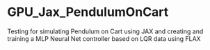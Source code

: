 # GPU_Jax_PendulumOnCart
Testing for simulating Pendulum on Cart using JAX and creating and training a MLP Neural Net controller based on LQR data using FLAX
